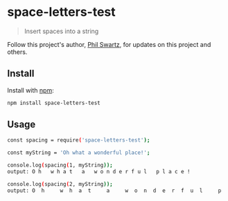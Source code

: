 # space-letters-test

> Insert spaces into a string

Follow this project's author, [Phil Swartz](https://github.com/pswartz66), for updates on this project and others.

## Install 

Install with [npm](https://www.npmjs.com/):

```sh
npm install space-letters-test
```

## Usage
```sh
const spacing = require('space-letters-test');
```

```sh
const myString = 'Oh what a wonderful place!';

console.log(spacing(1, myString));
output: O h   w h a t   a   w o n d e r f u l   p l a c e !
```

```sh
console.log(spacing(2, myString));
output: O  h     w  h  a  t     a     w  o  n  d  e  r  f  u  l     p  l  a  c  e  !
```
